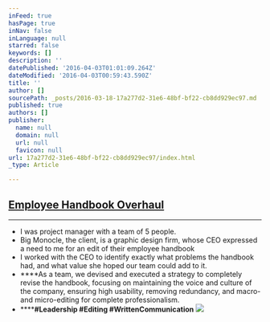 ```yaml
---
inFeed: true
hasPage: true
inNav: false
inLanguage: null
starred: false
keywords: []
description: ''
datePublished: '2016-04-03T01:01:09.264Z'
dateModified: '2016-04-03T00:59:43.590Z'
title: ''
author: []
sourcePath: _posts/2016-03-18-17a277d2-31e6-48bf-bf22-cb8dd929ec97.md
published: true
authors: []
publisher:
  name: null
  domain: null
  url: null
  favicon: null
url: 17a277d2-31e6-48bf-bf22-cb8dd929ec97/index.html
_type: Article

---
```

## [Employee Handbook Overhaul][0]

****

* I was project manager with a team of 5 people.
* Big Monocle, the client, is a graphic design firm, whose CEO expressed a need to me for an edit of their employee handbook
* I worked with the CEO to identify exactly what problems the handbook had, and what value she hoped our team could add to it. 
* ****As a team, we devised and executed a strategy to completely revise the handbook, focusing on maintaining the voice and culture of the company, ensuring high usability, removing redundancy, and macro- and micro-editing for complete professionalism. 
* ******\#Leadership \#Editing \#WrittenCommunication**
![](https://the-grid-user-content.s3-us-west-2.amazonaws.com/b0a81a4f-1486-4466-b67c-279403ed298d.png)

[0]: https://drive.google.com/file/d/0B_3Bn2B5HlnMc2NMQkFQeG80cVk/view?usp=sharing